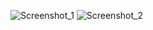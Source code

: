 ![Screenshot_1](https://github.com/user-attachments/assets/c8cc841d-b9d2-44fc-b804-7eeda26b009e)
![Screenshot_2](https://github.com/user-attachments/assets/808c1d1f-7d1c-4137-a734-ba486aea3ad9)
